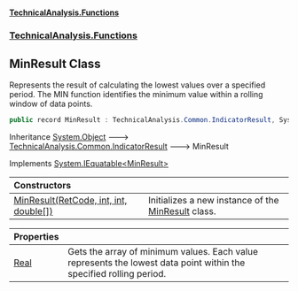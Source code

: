 #### [TechnicalAnalysis\.Functions](Atypical.TechnicalAnalysis.Functions.md 'Atypical\.TechnicalAnalysis\.Functions')
### [TechnicalAnalysis\.Functions](Atypical.TechnicalAnalysis.Functions.md#TechnicalAnalysis.Functions 'TechnicalAnalysis\.Functions')

## MinResult Class

Represents the result of calculating the lowest values over a specified period\.
The MIN function identifies the minimum value within a rolling window of data points\.

```csharp
public record MinResult : TechnicalAnalysis.Common.IndicatorResult, System.IEquatable<TechnicalAnalysis.Functions.MinResult>
```

Inheritance [System\.Object](https://docs.microsoft.com/en-us/dotnet/api/System.Object 'System\.Object') &#129106; [TechnicalAnalysis\.Common\.IndicatorResult](https://docs.microsoft.com/en-us/dotnet/api/TechnicalAnalysis.Common.IndicatorResult 'TechnicalAnalysis\.Common\.IndicatorResult') &#129106; MinResult

Implements [System\.IEquatable&lt;](https://docs.microsoft.com/en-us/dotnet/api/System.IEquatable-1 'System\.IEquatable\`1')[MinResult](MinResult.md 'TechnicalAnalysis\.Functions\.MinResult')[&gt;](https://docs.microsoft.com/en-us/dotnet/api/System.IEquatable-1 'System\.IEquatable\`1')

| Constructors | |
| :--- | :--- |
| [MinResult\(RetCode, int, int, double\[\]\)](MinResult.MinResult(RetCode,int,int,double[]).md 'TechnicalAnalysis\.Functions\.MinResult\.MinResult\(TechnicalAnalysis\.Common\.RetCode, int, int, double\[\]\)') | Initializes a new instance of the [MinResult](MinResult.md 'TechnicalAnalysis\.Functions\.MinResult') class\. |

| Properties | |
| :--- | :--- |
| [Real](MinResult.Real.md 'TechnicalAnalysis\.Functions\.MinResult\.Real') | Gets the array of minimum values\. Each value represents the lowest data point within the specified rolling period\. |

